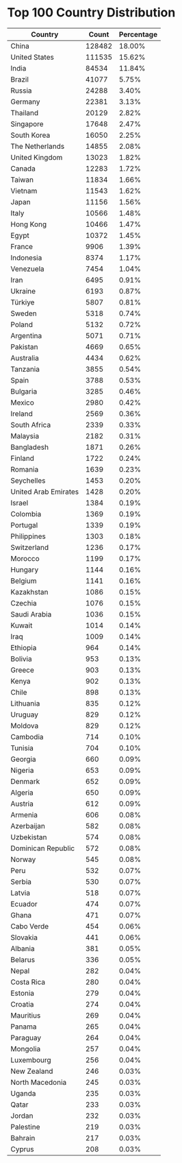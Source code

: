 # Top 100 Country Distribution
| Country | Count | Percentage |
|----|----|----|
| China | 128482 | 18.00% |
| United States | 111535 | 15.62% |
| India | 84534 | 11.84% |
| Brazil | 41077 | 5.75% |
| Russia | 24288 | 3.40% |
| Germany | 22381 | 3.13% |
| Thailand | 20129 | 2.82% |
| Singapore | 17648 | 2.47% |
| South Korea | 16050 | 2.25% |
| The Netherlands | 14855 | 2.08% |
| United Kingdom | 13023 | 1.82% |
| Canada | 12283 | 1.72% |
| Taiwan | 11834 | 1.66% |
| Vietnam | 11543 | 1.62% |
| Japan | 11156 | 1.56% |
| Italy | 10566 | 1.48% |
| Hong Kong | 10466 | 1.47% |
| Egypt | 10372 | 1.45% |
| France | 9906 | 1.39% |
| Indonesia | 8374 | 1.17% |
| Venezuela | 7454 | 1.04% |
| Iran | 6495 | 0.91% |
| Ukraine | 6193 | 0.87% |
| Türkiye | 5807 | 0.81% |
| Sweden | 5318 | 0.74% |
| Poland | 5132 | 0.72% |
| Argentina | 5071 | 0.71% |
| Pakistan | 4669 | 0.65% |
| Australia | 4434 | 0.62% |
| Tanzania | 3855 | 0.54% |
| Spain | 3788 | 0.53% |
| Bulgaria | 3285 | 0.46% |
| Mexico | 2980 | 0.42% |
| Ireland | 2569 | 0.36% |
| South Africa | 2339 | 0.33% |
| Malaysia | 2182 | 0.31% |
| Bangladesh | 1871 | 0.26% |
| Finland | 1722 | 0.24% |
| Romania | 1639 | 0.23% |
| Seychelles | 1453 | 0.20% |
| United Arab Emirates | 1428 | 0.20% |
| Israel | 1384 | 0.19% |
| Colombia | 1369 | 0.19% |
| Portugal | 1339 | 0.19% |
| Philippines | 1303 | 0.18% |
| Switzerland | 1236 | 0.17% |
| Morocco | 1199 | 0.17% |
| Hungary | 1144 | 0.16% |
| Belgium | 1141 | 0.16% |
| Kazakhstan | 1086 | 0.15% |
| Czechia | 1076 | 0.15% |
| Saudi Arabia | 1036 | 0.15% |
| Kuwait | 1014 | 0.14% |
| Iraq | 1009 | 0.14% |
| Ethiopia | 964 | 0.14% |
| Bolivia | 953 | 0.13% |
| Greece | 903 | 0.13% |
| Kenya | 902 | 0.13% |
| Chile | 898 | 0.13% |
| Lithuania | 835 | 0.12% |
| Uruguay | 829 | 0.12% |
| Moldova | 829 | 0.12% |
| Cambodia | 714 | 0.10% |
| Tunisia | 704 | 0.10% |
| Georgia | 660 | 0.09% |
| Nigeria | 653 | 0.09% |
| Denmark | 652 | 0.09% |
| Algeria | 650 | 0.09% |
| Austria | 612 | 0.09% |
| Armenia | 606 | 0.08% |
| Azerbaijan | 582 | 0.08% |
| Uzbekistan | 574 | 0.08% |
| Dominican Republic | 572 | 0.08% |
| Norway | 545 | 0.08% |
| Peru | 532 | 0.07% |
| Serbia | 530 | 0.07% |
| Latvia | 518 | 0.07% |
| Ecuador | 474 | 0.07% |
| Ghana | 471 | 0.07% |
| Cabo Verde | 454 | 0.06% |
| Slovakia | 441 | 0.06% |
| Albania | 381 | 0.05% |
| Belarus | 336 | 0.05% |
| Nepal | 282 | 0.04% |
| Costa Rica | 280 | 0.04% |
| Estonia | 279 | 0.04% |
| Croatia | 274 | 0.04% |
| Mauritius | 269 | 0.04% |
| Panama | 265 | 0.04% |
| Paraguay | 264 | 0.04% |
| Mongolia | 257 | 0.04% |
| Luxembourg | 256 | 0.04% |
| New Zealand | 246 | 0.03% |
| North Macedonia | 245 | 0.03% |
| Uganda | 235 | 0.03% |
| Qatar | 233 | 0.03% |
| Jordan | 232 | 0.03% |
| Palestine | 219 | 0.03% |
| Bahrain | 217 | 0.03% |
| Cyprus | 208 | 0.03% |
